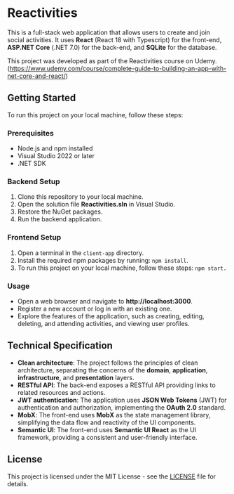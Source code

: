 # Reactivities

This is a full-stack web application that allows users to create and join social activities. It uses **React** (React 18 with Typescript) for the front-end, **ASP.NET Core** (.NET 7.0) for the back-end, and **SQLite** for the database.

This project was developed as part of the Reactivities course on Udemy. (https://www.udemy.com/course/complete-guide-to-building-an-app-with-net-core-and-react/)

## Getting Started

To run this project on your local machine, follow these steps:

### Prerequisites

- Node.js and npm installed
- Visual Studio 2022 or later
- .NET SDK

### Backend Setup

1. Clone this repository to your local machine.
2. Open the solution file **Reactivities.sln** in Visual Studio.
3. Restore the NuGet packages.
4. Run the backend application.

### Frontend Setup

1. Open a terminal in the `client-app` directory.
2. Install the required npm packages by running: `npm install`.
3. To run this project on your local machine, follow these steps: `npm start.`

### Usage

- Open a web browser and navigate to **http://localhost:3000**.
- Register a new account or log in with an existing one.
- Explore the features of the application, such as creating, editing, deleting, and attending activities, and viewing user profiles.

## Technical Specification

- **Clean architecture**: The project follows the principles of clean architecture, separating the concerns of the **domain**, **application**, **infrastructure**, and **presentation** layers.
- **RESTful API**: The back-end exposes a RESTful API providing links to related resources and actions.
- **JWT authentication**: The application uses **JSON Web Tokens** (JWT) for authentication and authorization, implementing the **OAuth 2.0** standard.
- **MobX**: The front-end uses **MobX** as the state management library, simplifying the data flow and reactivity of the UI components.
- **Semantic UI**: The front-end uses **Semantic UI React** as the UI framework, providing a consistent and user-friendly interface.

## License

This project is licensed under the MIT License - see the [LICENSE](^1^) file for details.
